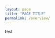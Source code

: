 ```yaml
---
layout: page
title: "PAGE TITLE"
permalink: /overview/
---
```

<link rel="stylesheet" href="/css/style.css">
<div class="shell">

test
</div>

